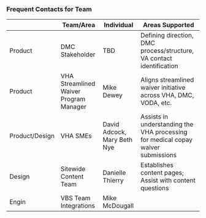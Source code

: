 ### Frequent Contacts for Team

|                |Team/Area | Individual                          |Areas Supported                         |
|----------------|-------------------------------|-----------------------------|---------------------------|
|Product|DMC Stakeholder | TBD       |Defining direction, DMC process/structure, VA contact identification          |
|Product|VHA Streamlined Waiver Program Manager| Mike Dewey     |Aligns streamlined waiver initiative across VHA, DMC, VODA, etc.         |
|Product/Design|VHA SMEs| David Adcock, Mary Beth Nye    |Assists in understanding the VHA processing for medical copay waiver submissions  |
|Design          |Sitewide Content Team          |Danielle Thierry    |Establishes content pages; Assist with content questions     |
|Engin          |VBS Team Integrations|Mike McDougall|   |

